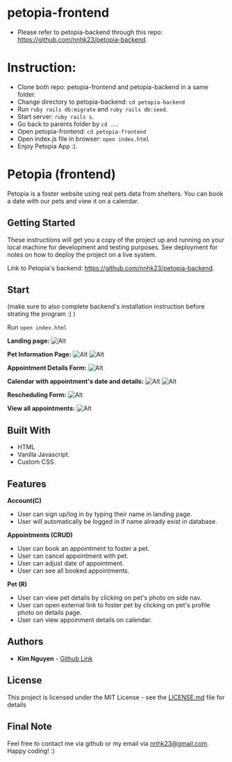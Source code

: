 # petopia-frontend
* Please refer to petopia-backend through this repo: https://github.com/nnhk23/petopia-backend.

# Instruction: 
* Clone both repo: petopia-frontend and petopia-backend in a same folder.
* Change directory to petopia-backend: ```cd petopia-backend```
* Run ```ruby rails db:migrate``` and ```ruby rails db:seed```.
* Start server: ```ruby rails s```.
* Go back to parents folder by ```cd ..```.
* Open petopia-frontend: ```cd petopia-frontend```
* Open index.js file in browser: ```open index.html```
* Enjoy Petopia App :). 

# Petopia (frontend)

Petopia is a foster website using real pets data from shelters. You can book a date with our pets and view it on a calendar.

## Getting Started

These instructions will get you a copy of the project up and running on your local machine for development and testing purposes. See deployment for notes on how to deploy the project on a live system.

Link to Petopia's backend: https://github.com/nnhk23/petopia-backend.

## Start

(make sure to also complete backend's installation instruction before strating the program :) )

Run ```open index.html```

**Landing page:**
![Alt](src/images/landing-page.png)

**Pet Information Page:**
![Alt](src/images/chosen-cat.png)
![Alt](src/images/chosen-dog.png)

**Appointment Details Form:**
![Alt](src/images/appointment-form.png)

**Calendar with appointment's date and details:**
![Alt](src/images/calendar.png)
![Alt](src/images/appointment-details.png)

**Rescheduling Form:**
![Alt](src/images/reschedule-form.png)

**View all appointments:**
![Alt](src/images/user-appointments.png)

## Built With

* HTML
* Vanilla Javascript.
* Custom CSS.

## Features
**Account(C)**
* User can sign up/log in by typing their name in landing page.
* User will automatically be logged in if name already exist in database.

**Appointments (CRUD)**
* User can book an appointment to foster a pet.
* User can cancel appointment with pet.
* User can adjust date of appointment.
* User can see all booked appointments.

**Pet (R)**
* User can view pet details by clicking on pet's photo on side nav.
* User can open external link to foster pet by clicking on pet's profile photo on details page.
* User can view appoinment details on calendar.

## Authors

* **Kim Nguyen** - [Github Link](https://github.com/nnhk23)

## License

This project is licensed under the MIT License - see the [LICENSE.md](LICENSE.md) file for details

## Final Note
Feel free to contact me via github or my email via nnhk23@gmail.com. Happy coding! :)